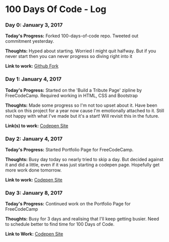 # 100 Days Of Code - Log

### Day 0: January 3, 2017

**Today's Progress:** Forked 100-days-of-code repo. Tweeted out commitment yesterday.

**Thoughts:** Hyped about starting. Worried I might quit halfway. But if you never start then you can never progress so diving right into it

**Link to work:** [Github Fork](https://github.com/unknwnlistener/100-days-of-code)

### Day 1: January 4, 2017

**Today's Progress:** Started on the 'Build a Tribute Page' zipline by FreeCodeCamp. Required working in HTML, CSS and Bootstrap

**Thoughts:** Made some progress so I'm not too upset about it. Have been stuck on this project for a year now cause I'm emotionally attached to it. 
Still not happy with what I've made but it's a start! Will revisit this in the future.

**Link(s) to work:** [Codepen Site](http://codepen.io/unknwnlistener/pen/jVERav)

### Day 2: January 4, 2017

**Today's Progress:** Started Portfolio Page for FreeCodeCamp.

**Thoughts:** Busy day today so nearly tried to skip a day. But decided against it and did a little, even if it was just starting a codepen page. Hopefully get more work done tomorrow.

**Link to work:** [Codepen Site](http://codepen.io/unknwnlistener/pen/OWPoWd)

### Day 3: January 8, 2017

**Today's Progress:** Continued work on the Portfolio Page for FreeCodeCamp

**Thoughts:** Busy for 3 days and realising that I'll keep getting busier. Need to schedule better to find time for 100 Days of Code.

**Link to Work:** [Codepen Site](http://codepen.io/unknwnlistener/pen/OWPoWd)